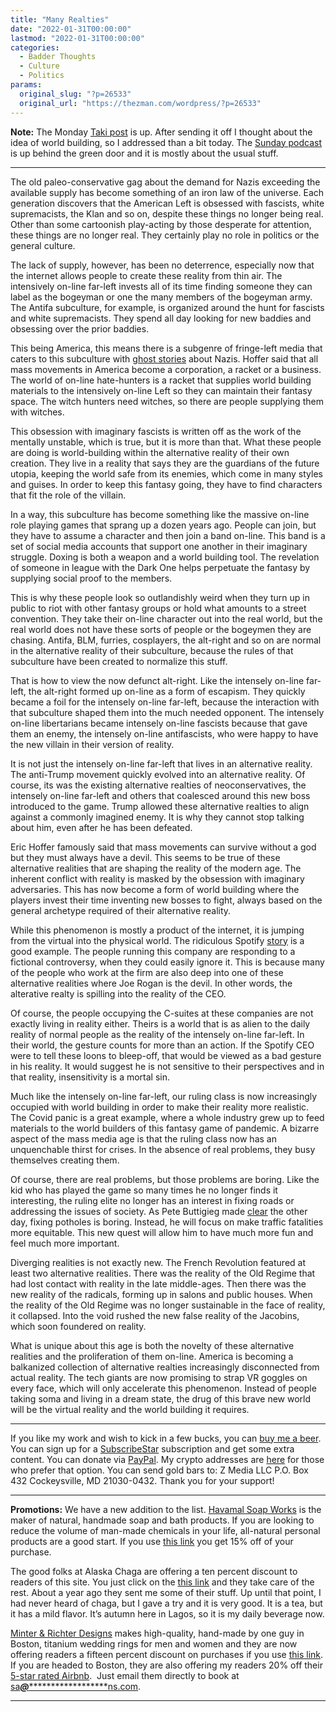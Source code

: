 ```yaml
---
title: "Many Realties"
date: "2022-01-31T00:00:00"
lastmod: "2022-01-31T00:00:00"
categories:
  - Badder Thoughts
  - Culture
  - Politics
params:
  original_slug: "?p=26533"
  original_url: "https://thezman.com/wordpress/?p=26533"
---
```


**Note:** The Monday
<a href="https://www.takimag.com/article/the-covid-matrix/"
rel="noopener" target="_blank">Taki post</a> is up. After sending it off
I thought about the idea of world building, so I addressed than a bit
today. The
<a href="https://www.subscribestar.com/posts/521946" rel="noopener"
target="_blank">Sunday podcast</a> is up behind the green door and it is
mostly about the usual stuff.

------------------------------------------------------------------------

The old paleo-conservative gag about the demand for Nazis exceeding the
available supply has become something of an iron law of the universe.
Each generation discovers that the American Left is obsessed with
fascists, white supremacists, the Klan and so on, despite these things
no longer being real. Other than some cartoonish play-acting by those
desperate for attention, these things are no longer real. They certainly
play no role in politics or the general culture.

The lack of supply, however, has been no deterrence, especially now that
the internet allows people to create these reality from thin air. The
intensively on-line far-left invests all of its time finding someone
they can label as the bogeyman or one the many members of the bogeyman
army. The Antifa subculture, for example, is organized around the hunt
for fascists and white supremacists. They spend all day looking for new
baddies and obsessing over the prior baddies.

This being America, this means there is a subgenre of fringe-left media
that caters to this subculture with <a
href="https://www.huffpost.com/entry/tucker-carlson-hungary-anti-semitic-george-soros-conspiracy-viktor-orban_n_61f5e11ae4b04f9a12be3a76?wrf"
rel="noopener" target="_blank">ghost stories</a> about Nazis. Hoffer
said that all mass movements in America become a corporation, a racket
or a business. The world of on-line hate-hunters is a racket that
supplies world building materials to the intensively on-line Left so
they can maintain their fantasy space. The witch hunters need witches,
so there are people supplying them with witches.

This obsession with imaginary fascists is written off as the work of the
mentally unstable, which is true, but it is more than that. What these
people are doing is world-building within the alternative reality of
their own creation. They live in a reality that says they are the
guardians of the future utopia, keeping the world safe from its enemies,
which come in many styles and guises. In order to keep this fantasy
going, they have to find characters that fit the role of the villain.

In a way, this subculture has become something like the massive on-line
role playing games that sprang up a dozen years ago. People can join,
but they have to assume a character and then join a band on-line. This
band is a set of social media accounts that support one another in their
imaginary struggle. Doxing is both a weapon and a world building tool.
The revelation of someone in league with the Dark One helps perpetuate
the fantasy by supplying social proof to the members.

This is why these people look so outlandishly weird when they turn up in
public to riot with other fantasy groups or hold what amounts to a
street convention. They take their on-line character out into the real
world, but the real world does not have these sorts of people or the
bogeymen they are chasing. Antifa, BLM, furries, cosplayers, the
alt-right and so on are normal in the alternative reality of their
subculture, because the rules of that subculture have been created to
normalize this stuff.

That is how to view the now defunct alt-right. Like the intensely
on-line far-left, the alt-right formed up on-line as a form of escapism.
They quickly became a foil for the intensely on-line far-left, because
the interaction with that subculture shaped them into the much needed
opponent. The intensely on-line libertarians became intensely on-line
fascists because that gave them an enemy, the intensely on-line
antifascists, who were happy to have the new villain in their version of
reality.

It is not just the intensely on-line far-left that lives in an
alternative reality. The anti-Trump movement quickly evolved into an
alternative reality. Of course, its was the existing alternative
realties of neoconservatives, the intensely on-line far-left and others
that coalesced around this new boss introduced to the game. Trump
allowed these alternative realties to align against a commonly imagined
enemy. It is why they cannot stop talking about him, even after he has
been defeated.

Eric Hoffer famously said that mass movements can survive without a god
but they must always have a devil. This seems to be true of these
alternative realities that are shaping the reality of the modern age.
The inherent conflict with reality is masked by the obsession with
imaginary adversaries. This has now become a form of world building
where the players invest their time inventing new bosses to fight,
always based on the general archetype required of their alternative
reality.

While this phenomenon is mostly a product of the internet, it is jumping
from the virtual into the physical world. The ridiculous Spotify <a
href="https://www.showbiz411.com/2022/01/30/spotifys-daniel-ek-panics-over-rock-star-defections-personally-there-are-plenty-of-individuals-and-views-on-spotify-that-i-disagree-with-strongly"
rel="noopener" target="_blank">story</a> is a good example. The people
running this company are responding to a fictional controversy, when
they could easily ignore it. This is because many of the people who work
at the firm are also deep into one of these alternative realities where
Joe Rogan is the devil. In other words, the alterative realty is
spilling into the reality of the CEO.

Of course, the people occupying the C-suites at these companies are not
exactly living in reality either. Theirs is a world that is as alien to
the daily reality of normal people as the reality of the intensely
on-line far-left. In their world, the gesture counts for more than an
action. If the Spotify CEO were to tell these loons to bleep-off, that
would be viewed as a bad gesture in his reality. It would suggest he is
not sensitive to their perspectives and in that reality, insensitivity
is a mortal sin.

Much like the intensely on-line far-left, our ruling class is now
increasingly occupied with world building in order to make their reality
more realistic. The Covid panic is a great example, where a whole
industry grew up to feed materials to the world builders of this fantasy
game of pandemic. A bizarre aspect of the mass media age is that the
ruling class now has an unquenchable thirst for crises. In the absence
of real problems, they busy themselves creating them.

Of course, there are real problems, but those problems are boring. Like
the kid who has played the game so many times he no longer finds it
interesting, the ruling elite no longer has an interest in fixing roads
or addressing the issues of society. As Pete Buttigieg made <a
href="https://thehill.com/policy/transportation/591595-buttigieg-targeting-rising-traffic-fatalities"
rel="noopener" target="_blank">clear</a> the other day, fixing potholes
is boring. Instead, he will focus on make traffic fatalities more
equitable. This new quest will allow him to have much more fun and feel
much more important.

Diverging realities is not exactly new. The French Revolution featured
at least two alternative realities. There was the reality of the Old
Regime that had lost contact with reality in the late middle-ages. Then
there was the new reality of the radicals, forming up in salons and
public houses. When the reality of the Old Regime was no longer
sustainable in the face of reality, it collapsed. Into the void rushed
the new false reality of the Jacobins, which soon foundered on reality.

What is unique about this age is both the novelty of these alternative
realities and the proliferation of them on-line. America is becoming a
balkanized collection of alternative realties increasingly disconnected
from actual reality. The tech giants are now promising to strap VR
goggles on every face, which will only accelerate this phenomenon.
Instead of people taking soma and living in a dream state, the drug of
this brave new world will be the virtual reality and the world building
it requires.

------------------------------------------------------------------------

If you like my work and wish to kick in a few bucks, you can
<a href="https://www.buymeacoffee.com/mujolulu" rel="noopener"
target="_blank">buy me a beer</a>. You can sign up for a
<a href="https://www.subscribestar.com/the-z-blog" rel="noopener"
target="_blank">SubscribeStar</a> subscription and get some extra
content. You can donate via <a
href="https://www.paypal.com/donate/?cmd=_s-xclick&amp;hosted_button_id=UDAS2Q8JYA6CN&amp;source=url"
rel="noopener" target="_blank">PayPal</a>. My crypto addresses are
<a href="https://thezman.com/wordpress/?page_id=22713" rel="noopener"
target="_blank">here</a> for those who prefer that option. You can send
gold bars to: Z Media LLC P.O. Box 432 Cockeysville, MD 21030-0432.
Thank you for your support!

------------------------------------------------------------------------

**Promotions:** We have a new addition to the list.
<a href="https://havamalsoapworks.com/" rel="noopener"
target="_blank">Havamal Soap Works</a> is the maker of natural, handmade
soap and bath products. If you are looking to reduce the volume of
man-made chemicals in your life, all-natural personal products are a
good start. If you use
<a href="https://havamalsoapworks.com/discount/ZMAN" rel="noopener"
target="_blank">this link</a> you get 15% off of your purchase.

The good folks at Alaska Chaga are offering a ten percent discount to
readers of this site. You just click on the
<a href="https://alaskachaga.us/discount/ZMAN" rel="noopener noreferrer"
target="_blank">this link</a> and they take care of the rest. About a
year ago they sent me some of their stuff. Up until that point, I had
never heard of chaga, but I gave a try and it is very good. It is a tea,
but it has a mild flavor. It’s autumn here in Lagos, so it is my daily
beverage now.

<a href="https://www.minterandrichterdesigns.com/"
rel="noreferrer nofollow noopener" target="_blank">Minter &amp; Richter
Designs</a> makes high-quality, hand-made by one guy in Boston, titanium
wedding rings for men and women and they are now offering readers a
fifteen percent discount on purchases if you use
<a href="https://www.minterandrichterdesigns.com/discount/ZMAN"
rel="noreferrer nofollow noopener" target="_blank">this link</a>.
<span class="highlight"><span class="colour"><span class="font"><span class="size">If
you are headed to Boston, they are also offering my readers 20% off
their <a
href="https://www.airbnb.com/users/7988017/listings?user_id=7988017&amp;s=3"
rel="noopener noreferrer" target="_blank">5-star rated Airbnb</a>.  Just
email them directly to book at
<a href="mailto:sa***@*********************ns.com"
data-original-string="7EX4jsic4ps798MSk9OrBg==cb7KMfAWU8QAf1RjED1iNA8IyIXuhrGG6kO1fHeqESOppFhh7LfqKoi4L6x5CLlObOW"><span
class="apbct-email-encoder"
data-original-string="hcjO85Kqar8zzKY08qKWBg==cb7B4FX43ZiKxpy+E76JylpwGaPHbGCBNSVkTukd8nTfoAaP0sHU3+ecwa2WjIfk7im"
title="This contact has been encoded by Anti-Spam by CleanTalk. Click to decode. To finish the decoding make sure that JavaScript is enabled in your browser.">sa<span
class="apbct-blur">***</span>@<span
class="apbct-blur">*********************</span>ns.com</span></a>.</span></span></span></span>

------------------------------------------------------------------------
